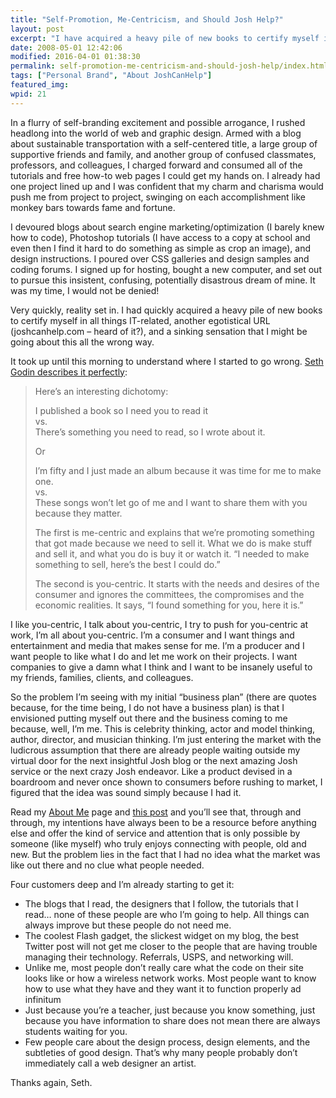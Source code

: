 ```yaml
---
title: "Self-Promotion, Me-Centricism, and Should Josh Help?"
layout: post
excerpt: "I have acquired a heavy pile of new books to certify myself in all things IT-related, an egotistical domain, and a sinking sensation that I might be going about this all the wrong way."
date: 2008-05-01 12:42:06
modified: 2016-04-01 01:38:30
permalink: self-promotion-me-centricism-and-should-josh-help/index.html
tags: ["Personal Brand", "About JoshCanHelp"]
featured_img:
wpid: 21
---
```


In a flurry of self-branding excitement and possible arrogance, I rushed headlong into the world of web and graphic design. Armed with a blog about sustainable transportation with a self-centered title, a large group of supportive friends and family, and another group of confused classmates, professors, and colleagues, I charged forward and consumed all of the tutorials and free how-to web pages I could get my hands on. I already had one project lined up and I was confident that my charm and charisma would push me from project to project, swinging on each accomplishment like monkey bars towards fame and fortune.

I devoured blogs about search engine marketing/optimization (I barely knew how to code), Photoshop tutorials (I have access to a copy at school and even then I find it hard to do something as simple as crop an image), and design instructions. I poured over CSS galleries and design samples and coding forums. I signed up for hosting, bought a new computer, and set out to pursue this insistent, confusing, potentially disastrous dream of mine. It was my time, I would not be denied!

Very quickly, reality set in. I had quickly acquired a heavy pile of new books to certify myself in all things IT-related, another egotistical URL (joshcanhelp.com – heard of it?), and a sinking sensation that I might be going about this all the wrong way.

It took up until this morning to understand where I started to go wrong. [Seth Godin describes it perfectly](https://seths.blog/2008/04/self-promotion/):

> Here’s an interesting dichotomy:
>
> I published a book so I need you to read it  
> vs.  
> There’s something you need to read, so I wrote about it.
>
> Or
>
> I’m fifty and I just made an album because it was time for me to make one.  
> vs.  
> These songs won’t let go of me and I want to share them with you because they matter.
>
> The first is me-centric and explains that we’re promoting something that got made because we need to sell it. What we do is make stuff and sell it, and what you do is buy it or watch it. “I needed to make something to sell, here’s the best I could do.”
>
> The second is you-centric. It starts with the needs and desires of the consumer and ignores the committees, the compromises and the economic realities. It says, “I found something for you, here it is.”

I like you-centric, I talk about you-centric, I try to push for you-centric at work, I’m all about you-centric. I’m a consumer and I want things and entertainment and media that makes sense for me. I’m a producer and I want people to like what I do and let me work on their projects. I want companies to give a damn what I think and I want to be insanely useful to my friends, families, clients, and colleagues.

So the problem I’m seeing with my initial “business plan” (there are quotes because, for the time being, I do not have a business plan) is that I envisioned putting myself out there and the business coming to me because, well, I’m me. This is celebrity thinking, actor and model thinking, author, director, and musician thinking. I’m just entering the market with the ludicrous assumption that there are already people waiting outside my virtual door for the next insightful Josh blog or the next amazing Josh service or the next crazy Josh endeavor. Like a product devised in a boardroom and never once shown to consumers before rushing to market, I figured that the idea was sound simply because I had it.

Read my [About Me](/about) page and [this post](/josh-can-help-is-alive/) and you’ll see that, through and through, my intentions have always been to be a resource before anything else and offer the kind of service and attention that is only possible by someone (like myself) who truly enjoys connecting with people, old and new. But the problem lies in the fact that I had no idea what the market was like out there and no clue what people needed.

Four customers deep and I’m already starting to get it:

- The blogs that I read, the designers that I follow, the tutorials that I read… none of these people are who I’m going to help. All things can always improve but these people do not need me.
- The coolest Flash gadget, the slickest widget on my blog, the best Twitter post will not get me closer to the people that are having trouble managing their technology. Referrals, USPS, and networking will.
- Unlike me, most people don’t really care what the code on their site looks like or how a wireless network works. Most people want to know how to use what they have and they want it to function properly ad infinitum
- Just because you’re a teacher, just because you know something, just because you have information to share does not mean there are always students waiting for you.
- Few people care about the design process, design elements, and the subtleties of good design. That’s why many people probably don’t immediately call a web designer an artist.

Thanks again, Seth.
